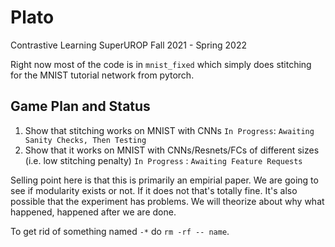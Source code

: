 # Plato
Contrastive Learning SuperUROP Fall 2021 - Spring 2022

Right now most of the code is in `mnist_fixed` which simply does stitching for the MNIST tutorial network from pytorch.

## Game Plan and Status
1. Show that stitching works on MNIST with CNNs `In Progress`: `Awaiting Sanity Checks, Then Testing`
2. Show that it works on MNIST with CNNs/Resnets/FCs of different sizes (i.e. low stitching penalty) `In Progress` : `Awaiting Feature Requests`

Selling point here is that this is primarily an empirial paper. We are going to see if modularity exists or not. If it does not that's totally fine. It's also possible that the experiment has problems. We will theorize about why what happened, happened after we are done.

To get rid of something named `-*` do `rm -rf -- name`.